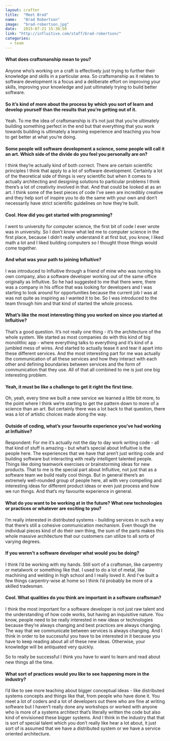 ```yaml
---
layout: crafter
title:  "Meet Brad"
name:   "Brad Robertson"
image:  "brad-robertson.jpg"
date:   2015-07-21 15:38:50
link: "http://influitive.com/staff/brad-robertson/"
categories:
  - team
---
```


#### What does craftsmanship mean to you?

Anyone who’s working on a craft is effectively just trying to further their knowledge and skills in a particular area. So craftsmanship as it relates to software development is a focus and a deliberate effort on improving your skills, improving your knowledge and just ultimately trying to build better software.

#### So it’s kind of more about the process by which you sort of learn and develop yourself than the results that you’re getting out of it.

Yeah. To me the idea of craftsmanship is it’s not just that you’re ultimately building something perfect in the end but that everything that you work towards building is ultimately a learning experience and teaching you how to get better at what you’re doing.

#### Some people will software development a science, some people will call it an art. Which side of the divide do you feel you personally are on?

I think they’re actually kind of both correct. There are certain scientific principles I think that apply to a lot of software development. Certainly a lot of the theoretical side of things is very scientific but when it comes to actually architecting and designing solutions to particular problems I think there’s a lot of creativity involved in that. And that could be looked at as an art. I think some of the best pieces of code I’ve seen are incredibly creative and they help sort of inspire you to do the same with your own and don’t necessarily have strict scientific guidelines on how they’re built.

#### Cool. How did you get started with programming?

I went to university for computer science, the first bit of code I ever wrote was in university. So I don’t know what led me to computer science in the first place, because I didn’t really understand it at first but, you know, I liked math a lot and I liked building computers so I thought those things would come together.

#### And what was your path to joining Influitive?

I was introduced to Influitive through a friend of mine who was running his own company, also a software developer working out of the same office originally as Influitive. So he had suggested to me that there were, there was a company in his office that was looking for developers and I was starting to look around for opportunities because the current job I was at was not quite as inspiring as I wanted it to be. So I was introduced to the team through him and that kind of started the whole process.

#### What’s like the most interesting thing you worked on since you started at Influitive?

That’s a good question. It’s not really one thing - it’s the architecture of the whole system. We started as most companies do with this kind of big monolithic app - where everything talks to everything and it’s kind of a jumbled mess of wires. And started to actually tease it and tear it apart into these different services. And the most interesting part for me was actually the communication of all these services and how they interact with each other and defining boundaries between services and the form of communication that they use. All of that all combined to me is just one big interesting problem.

#### Yeah, it must be like a challenge to get it right the first time.
Oh, yeah, every time we built a new service we learned a little bit more, to the point where I think we’re starting to get the pattern down to more of a science than an art. But certainly there was a lot back to that question, there was a lot of artistic choices made along the way.

#### Outside of coding, what’s your favourite experience you’ve had working at Influitive?

Respondent:	For me it’s actually not the day to day work writing code - all that kind of stuff is amazing - but what’s special about Influitive is the people here. The experiences that we have that aren’t just writing code and building software but interacting with really intelligent talented people. Things like doing teamwork exercises or brainstorming ideas for new products. That to me is the special part about Influitive, not just that as a software team we build really cool things. But in general there’s an extremely well-rounded group of people here, all with very compelling and interesting ideas for different product ideas or even just process and how we run things. And that’s my favourite experience in general.

#### What do you want to be working at in the future? What new technologies or practices or whatever are exciting to you?

I’m really interested in distributed systems - building services in such a way that there’s still a cohesive communication mechanism. Even though the individual pieces kind of do their own thing, the sum of the parts makes this whole massive architecture that our customers can utilize to all sorts of varying degrees.

#### If you weren’t a software developer what would you be doing?

I think I’d be working with my hands. Still sort of a craftsman, like carpentry or metalwork or something like that. I used to do a lot of metal, like machining and welding in high school and I really loved it. And I’ve built a few things carpentry-wise at home so I think I’d probably be more of a skilled tradesman.

#### Cool. What qualities do you think are important in a software craftsman?

I think the most important for a software developer is not just raw talent and the understanding of how code works, but having an inquisitive nature. You know, people need to be really interested in new ideas or technologies because they’re always changing and best practices are always changing. The way that we communicate between services is always changing. And I think in order to be successful you have to be interested in it because you have to keep reading about all of these new ideas. Otherwise, your knowledge will be antiquated very quickly.

So to really be successful I think you have to want to learn and read about new things all the time.

#### What sort of practices would you like to see happening more in the industry?

I’d like to see more teaching about bigger conceptual ideas - like distributed systems concepts and things like that, from people who have done it. You meet a lot of coders and a lot of developers out there who are fine at writing software but I haven’t really done any workshops or worked with anyone who is more of a systems architect that’s literally written the code but also kind of envisioned these bigger systems. And I think in the industry that that is sort of special talent which you don’t really like hear a lot about, it just sort of is assumed that we have a distributed system or we have a service oriented architecture.
